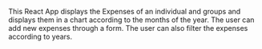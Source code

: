 This React App displays the Expenses of an individual and groups and displays them in a chart according to the months of the year. The user can add new expenses through a form. The user can also filter the expenses according to years.
